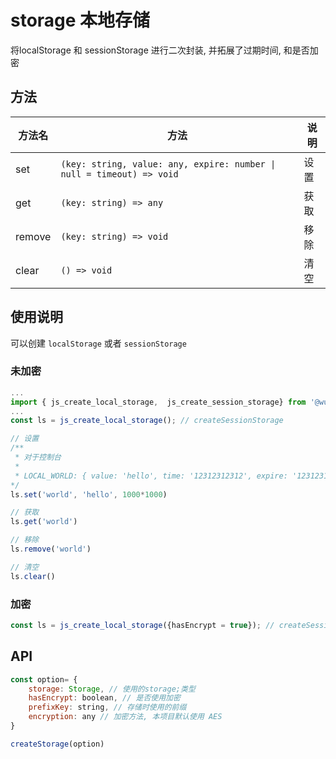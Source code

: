 # storage 本地存储
将localStorage 和 sessionStorage 进行二次封装, 并拓展了过期时间, 和是否加密

## 方法

| 方法名    |                                 方法                          | 说明              |
| -------- | ------------------------------------------------------------ | ---------------- |
| set      | `(key: string, value: any, expire: number \| null = timeout) => void` | 设置     |
| get   |  `(key: string) => any`   | 获取 |
| remove   |  `(key: string) => void`   | 移除 |
| clear   |  `() => void`   | 清空 |

## 使用说明

可以创建 `localStorage` 或者 `sessionStorage`

### 未加密

```js
...
import { js_create_local_storage,  js_create_session_storage} from '@wuefront/utils';
...
const ls = js_create_local_storage(); // createSessionStorage

// 设置
/**
 * 对于控制台
 *  
 * LOCAL_WORLD: { value: 'hello', time: '12312312312', expire: '123123123 }
*/
ls.set('world', 'hello', 1000*1000) 

// 获取
ls.get('world')

// 移除
ls.remove('world')

// 清空
ls.clear()
```

### 加密

```js
const ls = js_create_local_storage({hasEncrypt = true}); // createSessionStorage
```


## API

```js
const option= {
    storage: Storage, // 使用的storage;类型
    hasEncrypt: boolean, // 是否使用加密
    prefixKey: string, // 存储时使用的前缀
    encryption: any // 加密方法, 本项目默认使用 AES
}

createStorage(option)

```